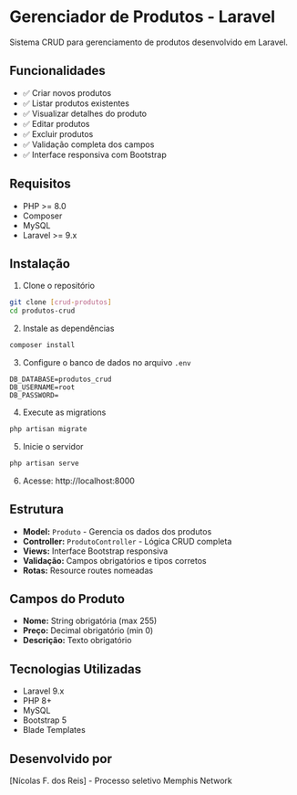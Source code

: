 # Gerenciador de Produtos - Laravel

Sistema CRUD para gerenciamento de produtos desenvolvido em Laravel.

## Funcionalidades

- ✅ Criar novos produtos
- ✅ Listar produtos existentes  
- ✅ Visualizar detalhes do produto
- ✅ Editar produtos
- ✅ Excluir produtos
- ✅ Validação completa dos campos
- ✅ Interface responsiva com Bootstrap

## Requisitos

- PHP >= 8.0
- Composer
- MySQL
- Laravel >= 9.x

## Instalação

1. Clone o repositório
```bash
git clone [crud-produtos]
cd produtos-crud
```

2. Instale as dependências
```bash
composer install
```

3. Configure o banco de dados no arquivo `.env`
```env
DB_DATABASE=produtos_crud
DB_USERNAME=root  
DB_PASSWORD=
```

4. Execute as migrations
```bash
php artisan migrate
```

5. Inicie o servidor
```bash
php artisan serve
```

6. Acesse: http://localhost:8000

## Estrutura

- **Model:** `Produto` - Gerencia os dados dos produtos
- **Controller:** `ProdutoController` - Lógica CRUD completa
- **Views:** Interface Bootstrap responsiva
- **Validação:** Campos obrigatórios e tipos corretos
- **Rotas:** Resource routes nomeadas

## Campos do Produto

- **Nome:** String obrigatória (max 255)
- **Preço:** Decimal obrigatório (min 0)
- **Descrição:** Texto obrigatório

## Tecnologias Utilizadas

- Laravel 9.x
- PHP 8+
- MySQL
- Bootstrap 5
- Blade Templates

## Desenvolvido por

[Nícolas F. dos Reis] - Processo seletivo Memphis Network
